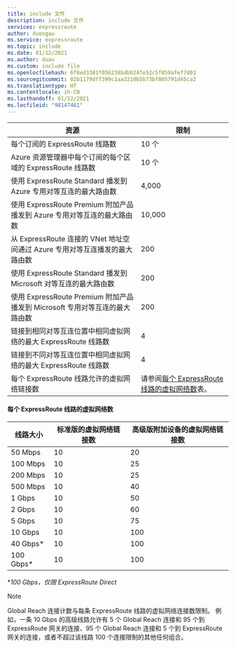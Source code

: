 ```yaml
---
title: include 文件
description: include 文件
services: expressroute
author: duongau
ms.service: expressroute
ms.topic: include
ms.date: 01/12/2021
ms.author: duau
ms.custom: include file
ms.openlocfilehash: 6f8ed3381f056238bdbb24fe52c5f859afef7d03
ms.sourcegitcommit: 02b1179dff399c1aa3210b5b73bf805791d45ca2
ms.translationtype: HT
ms.contentlocale: zh-CN
ms.lasthandoff: 01/12/2021
ms.locfileid: "98147461"
---
```

| 资源 | 限制 |
| --- | --- |
| 每个订阅的 ExpressRoute 线路数 |10 个 |
| Azure 资源管理器中每个订阅的每个区域的 ExpressRoute 线路数 |10 个 |
| 使用 ExpressRoute Standard 播发到 Azure 专用对等互连的最大路由数 |4,000 |
| 使用 ExpressRoute Premium 附加产品播发到 Azure 专用对等互连的最大路由数 |10,000 |
| 从 ExpressRoute 连接的 VNet 地址空间通过 Azure 专用对等互连播发的最大路由数 |200 |
| 使用 ExpressRoute Standard 播发到 Microsoft 对等互连的最大路由数 |200 |
| 使用 ExpressRoute Premium 附加产品播发到 Microsoft 专用对等互连的最大路由数 |200 |
| 链接到相同对等互连位置中相同虚拟网络的最大 ExpressRoute 线路数 |4 |
| 链接到不同对等互连位置中相同虚拟网络的最大 ExpressRoute 线路数 |4 |
| 每个 ExpressRoute 线路允许的虚拟网络链接数 |请参阅[每个 ExpressRoute 线路的虚拟网络数](#vnetpercircuit)表。  |

#### <a name="number-of-virtual-networks-per-expressroute-circuit"></a><a name="vnetpercircuit"></a> 每个 ExpressRoute 线路的虚拟网络数
|  线路大小 |  标准版的虚拟网络链接数 |  高级版附加设备的虚拟网络链接数 |
| --- | --- | --- |
| 50 Mbps |10 |20 |
| 100 Mbps |10 |25 |
| 200 Mbps |10 |25 |
| 500 Mbps |10 |40 |
| 1 Gbps |10 |50 |
| 2 Gbps |10 |60 |
| 5 Gbps |10 |75 |
| 10 Gbps |10 |100 |
| 40 Gbps* |10 |100 |
| 100 Gbps* |10 |100 |

**100 Gbps，仅限 ExpressRoute Direct*

> [!NOTE]
> Global Reach 连接计数与每条 ExpressRoute 线路的虚拟网络连接数限制。 例如，一条 10 Gbps 的高级线路允许有 5 个 Global Reach 连接和 95 个到 ExpressRoute 网关的连接、95 个 Global Reach 连接和 5 个到 ExpressRoute 网关的连接，或者不超过该线路 100 个连接限制的其他任何组合。
